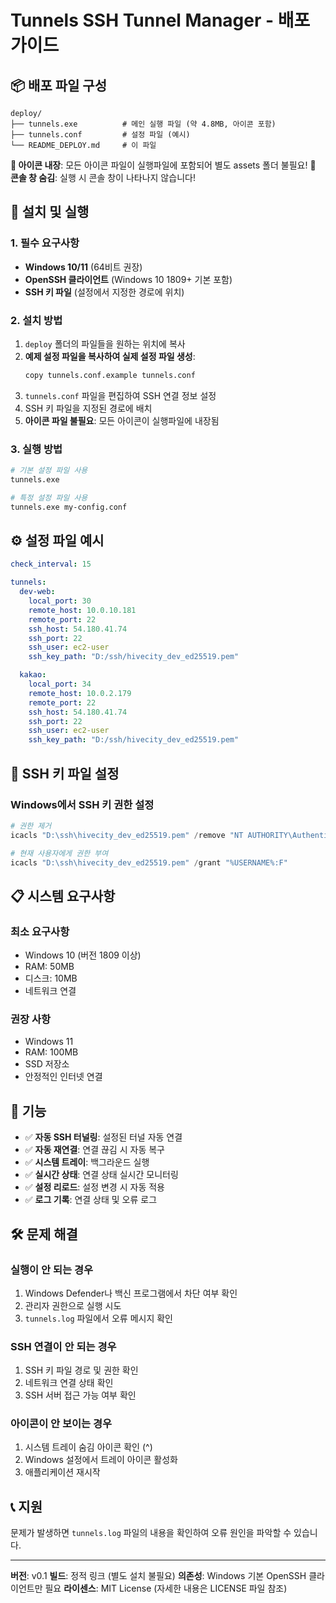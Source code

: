 # Tunnels SSH Tunnel Manager - 배포 가이드

## 📦 배포 파일 구성

```
deploy/
├── tunnels.exe          # 메인 실행 파일 (약 4.8MB, 아이콘 포함)
├── tunnels.conf         # 설정 파일 (예시)
└── README_DEPLOY.md     # 이 파일
```

**🎯 아이콘 내장**: 모든 아이콘 파일이 실행파일에 포함되어 별도 assets 폴더 불필요!
**🚫 콘솔 창 숨김**: 실행 시 콘솔 창이 나타나지 않습니다!

## 🚀 설치 및 실행

### 1. 필수 요구사항
- **Windows 10/11** (64비트 권장)
- **OpenSSH 클라이언트** (Windows 10 1809+ 기본 포함)
- **SSH 키 파일** (설정에서 지정한 경로에 위치)

### 2. 설치 방법
1. `deploy` 폴더의 파일들을 원하는 위치에 복사
2. **예제 설정 파일을 복사하여 실제 설정 파일 생성**:
   ```bash
   copy tunnels.conf.example tunnels.conf
   ```
3. `tunnels.conf` 파일을 편집하여 SSH 연결 정보 설정
4. SSH 키 파일을 지정된 경로에 배치
5. **아이콘 파일 불필요**: 모든 아이콘이 실행파일에 내장됨

### 3. 실행 방법
```bash
# 기본 설정 파일 사용
tunnels.exe

# 특정 설정 파일 사용
tunnels.exe my-config.conf
```

## ⚙️ 설정 파일 예시

```yaml
check_interval: 15

tunnels:
  dev-web:
    local_port: 30
    remote_host: 10.0.10.181
    remote_port: 22
    ssh_host: 54.180.41.74
    ssh_port: 22
    ssh_user: ec2-user
    ssh_key_path: "D:/ssh/hivecity_dev_ed25519.pem"

  kakao:
    local_port: 34
    remote_host: 10.0.2.179
    remote_port: 22
    ssh_host: 54.180.41.74
    ssh_port: 22
    ssh_user: ec2-user
    ssh_key_path: "D:/ssh/hivecity_dev_ed25519.pem"
```

## 🔧 SSH 키 파일 설정

### Windows에서 SSH 키 권한 설정
```powershell
# 권한 제거
icacls "D:\ssh\hivecity_dev_ed25519.pem" /remove "NT AUTHORITY\Authenticated Users"

# 현재 사용자에게 권한 부여
icacls "D:\ssh\hivecity_dev_ed25519.pem" /grant "%USERNAME%:F"
```

## 📋 시스템 요구사항

### 최소 요구사항
- Windows 10 (버전 1809 이상)
- RAM: 50MB
- 디스크: 10MB
- 네트워크 연결

### 권장 사항
- Windows 11
- RAM: 100MB
- SSD 저장소
- 안정적인 인터넷 연결

## 🎯 기능

- ✅ **자동 SSH 터널링**: 설정된 터널 자동 연결
- ✅ **자동 재연결**: 연결 끊김 시 자동 복구
- ✅ **시스템 트레이**: 백그라운드 실행
- ✅ **실시간 상태**: 연결 상태 실시간 모니터링
- ✅ **설정 리로드**: 설정 변경 시 자동 적용
- ✅ **로그 기록**: 연결 상태 및 오류 로그

## 🛠️ 문제 해결

### 실행이 안 되는 경우
1. Windows Defender나 백신 프로그램에서 차단 여부 확인
2. 관리자 권한으로 실행 시도
3. `tunnels.log` 파일에서 오류 메시지 확인

### SSH 연결이 안 되는 경우
1. SSH 키 파일 경로 및 권한 확인
2. 네트워크 연결 상태 확인
3. SSH 서버 접근 가능 여부 확인

### 아이콘이 안 보이는 경우
1. 시스템 트레이 숨김 아이콘 확인 (^)
2. Windows 설정에서 트레이 아이콘 활성화
3. 애플리케이션 재시작

## 📞 지원

문제가 발생하면 `tunnels.log` 파일의 내용을 확인하여 오류 원인을 파악할 수 있습니다.

---

**버전**: v0.1
**빌드**: 정적 링크 (별도 설치 불필요)
**의존성**: Windows 기본 OpenSSH 클라이언트만 필요
**라이센스**: MIT License (자세한 내용은 LICENSE 파일 참조)
